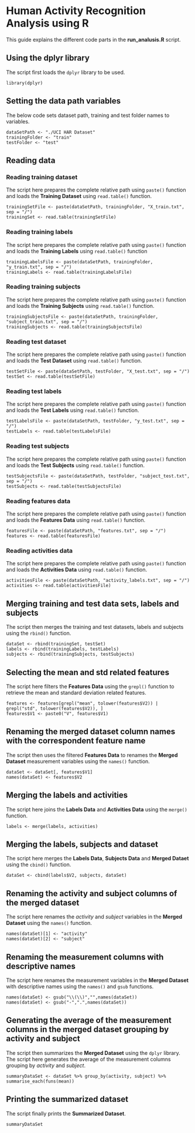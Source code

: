# Human Activity Recognition Analysis using R

This guide explains the different code parts in the **run_analusis.R** script.

## Using the dplyr library
The script first loads the `dplyr` library to be used.
```{r}
library(dplyr)
```
## Setting the data path variables
The below code sets dataset path, training and test folder names to variables.

```{r}
dataSetPath <- "./UCI HAR Dataset"
trainingFolder <- "train"
testFolder <- "test"
```

## Reading data
### Reading training dataset
The script here prepares the complete relative path using `paste()` function and loads the **Training Dataset** using `read.table()` function.
```{r}
trainingSetFile <- paste(dataSetPath, trainingFolder, "X_train.txt", sep = "/")
trainingSet <- read.table(trainingSetFile)
```
### Reading training labels
The script here prepares the complete relative path using `paste()` function and loads the **Training Labels** using `read.table()` function
```{r}
trainingLabelsFile <- paste(dataSetPath, trainingFolder, "y_train.txt", sep = "/")
trainingLabels <- read.table(trainingLabelsFile)
```
### Reading training subjects
The script here prepares the complete relative path using `paste()` function and loads the **Training Subjects** using `read.table()` function.
```{r}
trainingSubjectsFile <- paste(dataSetPath, trainingFolder, "subject_train.txt", sep = "/")
trainingSubjects <- read.table(trainingSubjectsFile)
```

### Reading test dataset
The script here prepares the complete relative path using `paste()` function and loads the **Test Dataset** using `read.table()` function.
```{r}
testSetFile <- paste(dataSetPath, testFolder, "X_test.txt", sep = "/")
testSet <- read.table(testSetFile)
```

### Reading test labels
The script here prepares the complete relative path using `paste()` function and loads the **Test Labels** using `read.table()` function.
```{r}
testLabelsFile <- paste(dataSetPath, testFolder, "y_test.txt", sep = "/")
testLabels <- read.table(testLabelsFile)
```

### Reading test subjects
The script here prepares the complete relative path using `paste()` function and loads the **Test Subjects** using `read.table()` function.
```{r}
testSubjectsFile <- paste(dataSetPath, testFolder, "subject_test.txt", sep = "/")
testSubjects <- read.table(testSubjectsFile)
```

### Reading features data
The script here prepares the complete relative path using `paste()` function and loads the **Features Data** using `read.table()` function.
```{r}
featuresFile <- paste(dataSetPath, "features.txt", sep = "/")
features <- read.table(featuresFile)
```

### Reading activities data
The script here prepares the complete relative path using `paste()` function and loads the **Activities Data** using `read.table()` function.
```{r}
activitiesFile <- paste(dataSetPath, "activity_labels.txt", sep = "/")
activities <- read.table(activitiesFile)
```

## Merging training and test data sets, labels and subjects
The script then merges the training and test datasets, labels and subjects using the `rbind()` function.
```{r}
dataSet <- rbind(trainingSet, testSet)
labels <- rbind(trainingLabels, testLabels)
subjects <- rbind(trainingSubjects, testSubjects)
```

## Selecting the mean and std related features
The script here filters the **Features Data** using the `grepl()` function to retrieve the mean and standard deviation related features.
```{r}
features <- features[grepl("mean", tolower(features$V2)) | grepl("std", tolower(features$V2)), ]
features$V1 <- paste0("V", features$V1)
```

## Renaming the merged dataset column names with the correspondent feature name
The script then uses the filtered **Features Data** to renames the **Merged Dataset** measurement variables using the `names()` function.
```{r}
dataSet <- dataSet[, features$V1]
names(dataSet) <- features$V2
```

## Merging the labels and activities
The script here joins the **Labels Data** and **Activities Data** using the `merge()` function.
```{r}
labels <- merge(labels, activities)
```

## Merging the labels, subjects and dataset
The script here merges the **Labels Data**, **Subjects Data** and **Merged Dataet** using the `cbind()` function.
```{r}
dataSet <- cbind(labels$V2, subjects, dataSet)
```

## Renaming the activity and subject columns of the merged dataset
The script here renames the *activity* and *subject* variables in the **Merged Dataset** using the `names()` function.
```{r}
names(dataSet)[1] <- "activity"
names(dataSet)[2] <- "subject"
```
## Renaming the measurement columns with descriptive names
The script here renames the measurement variables in the **Merged Dataset** with descriptive names using the `names()` and `gsub` functions.
```{r}
names(dataSet) <- gsub("\\(\\)","",names(dataSet))
names(dataSet) <- gsub("-",".",names(dataSet))
```
## Generating the average of the measurement columns in the merged dataset grouping by activity and subject
The script then summarizes the **Merged Dataset** using the `dplyr` library.
The script here generates the average of the measurement columns grouping by *activity* and *subject*.
```{r}
summaryDataSet <- dataSet %>% group_by(activity, subject) %>% summarise_each(funs(mean))
```

## Printing the summarized dataset
The script finally prints the **Summarized Dataset**.
```{r}
summaryDataSet
```

